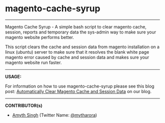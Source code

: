 # magento-cache-syrup
---------------------

Magento Cache Syrup - A simple bash script to clear magento cache, session, reports and temporary data the sys-admin way to make sure your magento website performs better.


This script clears the cache and session data from magento installation on a linux (ubuntu) server to make sure that it resolves the blank white page magento error caused by cache and session data and makes sure your magento website run faster.

---------------------

**USAGE:**

For information on how to use magento-cache-syrup please see this blog post: [Automatically Clear Magento Cache and Session Data](http://www.techstricks.com/automatically-clear-magento-cache-and-session/ ) on our blog.

---------------------

**CONTRIBUTOR(s)**

 - [Amyth Singh](https://plus.google.com/+AmythArora) (Twitter Name: [@mytharora](https://twitter.com/mytharora))
